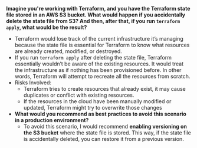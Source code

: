 **Imagine you're working with Terraform, and you have the Terraform state file stored in an AWS S3 bucket. What would happen if you accidentally delete the state file from S3? And then, after that, if you run `terraform apply`, what would be the result?**
- Terraform would lose track of the current infrastructure it’s managing because the state file is essential for Terraform to know what resources are already created, modified, or destroyed.
- If you run `terraform apply` after deleting the state file, Terraform essentially wouldn’t be aware of the existing resources. It would treat the infrastructure as if nothing has been provisioned before. In other words, Terraform will attempt to recreate all the resources from scratch.
- Risks Involved:
  - Terraform tries to create resources that already exist, it may cause duplicates or conflict with existing resources.
  -  If the resources in the cloud have been manually modified or updated, Terraform might try to overwrite those changes
- **What would you recommend as best practices to avoid this scenario in a production environment?**
  - To avoid this scenario, I would recommend **enabling versioning on the S3 bucket** where the state file is stored. This way, if the state file is accidentally deleted, you can restore it from a previous version. 
    
